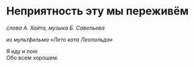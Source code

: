 # Неприятность эту мы переживём
*слова А. Хайта, музыка Б. Савельева*

*из мультфильма «Лето кота Леопольда»*

Я иду и пою  
Обо всем хорошем.
